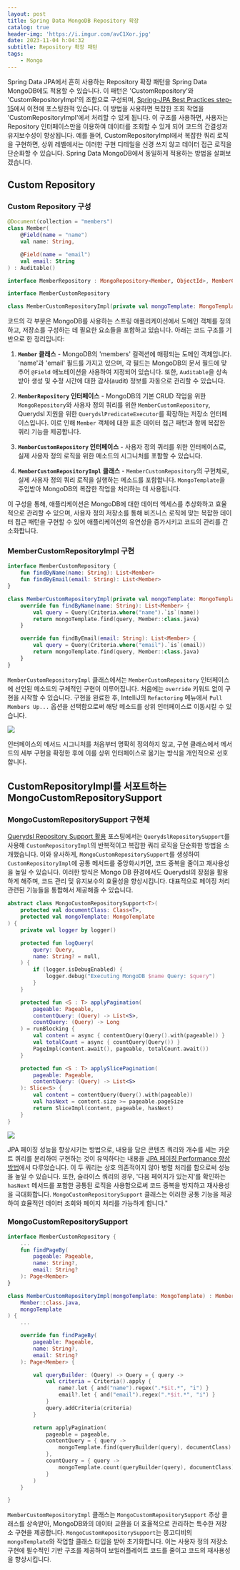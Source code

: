 ```yaml
---
layout: post
title: Spring Data MongoDB Repository 확장
catalog: true
header-img: 'https://i.imgur.com/avC1Xor.jpg'
date: 2023-11-04 h:04:32
subtitle: Repository 확장 패턴
tags:
    - Mongo
---
```


Spring Data JPA에서 흔히 사용하는 Repository 확장 패턴을 Spring Data MongoDB에도 적용할 수 있습니다. 이 패턴은 'CustomRepository'와 'CustomRepositoryImpl'의 조합으로 구성되며, [Spring-JPA Best Practices step-15](https://cheese10yun.github.io/spring-jpa-best-15/)에서 이전에 포스팅한적 있습니다. 이 방법을 사용하면 복잡한 조회 작업을 'CustomRepositoryImpl'에서 처리할 수 있게 됩니다. 이 구조를 사용하면, 사용자는 Repository 인터페이스만을 이용하여 데이터를 조회할 수 있게 되어 코드의 간결성과 유지보수성이 향상됩니다. 예를 들어, CustomRepositoryImpl에서 복잡한 쿼리 로직을 구현하면, 상위 레벨에서는 이러한 구현 디테일을 신경 쓰지 않고 데이터 접근 로직을 단순화할 수 있습니다. Spring Data MongoDB에서 동일하게 적용하는 방법을 살펴보겠습니다.

## Custom Repository

### Custom Repository 구성

```kotlin
@Document(collection = "members")
class Member(
    @Field(name = "name")
    val name: String,

    @Field(name = "email")
    val email: String
) : Auditable()

interface MemberRepository : MongoRepository<Member, ObjectId>, MemberCustomRepository, QuerydslPredicateExecutor<Member>

interface MemberCustomRepository

class MemberCustomRepositoryImpl(private val mongoTemplate: MongoTemplate) : MemberCustomRepository
```

코드의 각 부분은 MongoDB를 사용하는 스프링 애플리케이션에서 도메인 객체를 정의하고, 저장소를 구성하는 데 필요한 요소들을 포함하고 있습니다. 아래는 코드 구조를 기반으로 한 정리입니다:

1. **`Member` 클래스** - MongoDB의 'members' 컬렉션에 매핑되는 도메인 객체입니다. 'name'과 'email' 필드를 가지고 있으며, 각 필드는 MongoDB의 문서 필드에 맞추어 `@Field` 애노테이션을 사용하여 지정되어 있습니다. 또한, `Auditable`을 상속받아 생성 및 수정 시간에 대한 감사(audit) 정보를 자동으로 관리할 수 있습니다.

2. **`MemberRepository` 인터페이스** - MongoDB의 기본 CRUD 작업을 위한 `MongoRepository`와 사용자 정의 쿼리를 위한 `MemberCustomRepository`, Querydsl 지원을 위한 `QuerydslPredicateExecutor`를 확장하는 저장소 인터페이스입니다. 이로 인해 `Member` 객체에 대한 표준 데이터 접근 패턴과 함께 복잡한 쿼리 기능을 제공합니다.

3. **`MemberCustomRepository` 인터페이스** - 사용자 정의 쿼리를 위한 인터페이스로, 실제 사용자 정의 로직을 위한 메소드의 시그니처를 포함할 수 있습니다.

4. **`MemberCustomRepositoryImpl` 클래스** - `MemberCustomRepository`의 구현체로, 실제 사용자 정의 쿼리 로직을 실행하는 메소드를 포함합니다. `MongoTemplate`을 주입받아 MongoDB의 복잡한 작업을 처리하는 데 사용됩니다.

이 구성을 통해, 애플리케이션은 MongoDB에 대한 데이터 액세스를 추상화하고 효율적으로 관리할 수 있으며, 사용자 정의 저장소를 통해 비즈니스 로직에 맞는 복잡한 데이터 접근 패턴을 구현할 수 있어 애플리케이션의 유연성을 증가시키고 코드의 관리를 간소화합니다.

### MemberCustomRepositoryImpl 구현

```kotlin
interface MemberCustomRepository {
    fun findByName(name: String): List<Member>
    fun findByEmail(email: String): List<Member>
}

class MemberCustomRepositoryImpl(private val mongoTemplate: MongoTemplate) : MemberCustomRepository {
    override fun findByName(name: String): List<Member> {
        val query = Query(Criteria.where("name").`is`(name))
        return mongoTemplate.find(query, Member::class.java)
    }

    override fun findByEmail(email: String): List<Member> {
        val query = Query(Criteria.where("email").`is`(email))
        return mongoTemplate.find(query, Member::class.java)
    }
}
```

`MemberCustomRepositoryImpl` 클래스에서는 `MemberCustomRepository` 인터페이스에 선언된 메소드의 구체적인 구현이 이루어집니다. 처음에는 `override` 키워드 없이 구현을 시작할 수 있습니다. 구현을 완료한 후, IntelliJ의 `Refactoring` 메뉴에서 `Pull Members Up...` 옵션을 선택함으로써 해당 메소드를 상위 인터페이스로 이동시킬 수 있습니다.

![](https://raw.githubusercontent.com/cheese10yun/blog-sample/master/mongo-study/images/custom-01.png)

인터페이스의 메서드 시그니처를 처음부터 명확히 정의하지 않고, 구현 클래스에서 메서드의 세부 구현을 확정한 후에 이를 상위 인터페이스로 옮기는 방식을 개인적으로 선호합니다.

## CustomRepositoryImpl를 서포트하는 MongoCustomRepositorySupport

### MongoCustomRepositorySupport 구현체

[Querydsl Repository Support 활용](https://cheese10yun.github.io/querydsl-support/) 포스팅에서는 `QuerydslRepositorySupport`를 사용해 `CustomRepositoryImpl`의 반복적이고 복잡한 쿼리 로직을 단순화한 방법을 소개했습니다. 이와 유사하게, `MongoCustomRepositorySupport`를 생성하여 `CustomRepositoryImpl`에 공통 메서드를 중앙화시키면, 코드 중복을 줄이고 재사용성을 높일 수 있습니다. 이러한 방식은 Mongo DB 환경에서도 Querydsl의 장점을 활용하게 해주며, 코드 관리 및 유지보수의 효율성을 향상시킵니다. 대표적으로 페이징 처리 관련된 기능들을 통합해서 제공해줄 수 있습니다.

```kotlin
abstract class MongoCustomRepositorySupport<T>(
    protected val documentClass: Class<T>,
    protected val mongoTemplate: MongoTemplate
) {
    private val logger by logger()

    protected fun logQuery(
        query: Query,
        name: String? = null,
    ) {
        if (logger.isDebugEnabled) {
            logger.debug("Executing MongoDB $name Query: $query")
        }
    }

    protected fun <S : T> applyPagination(
        pageable: Pageable,
        contentQuery: (Query) -> List<S>,
        countQuery: (Query) -> Long
    ) = runBlocking {
        val content = async { contentQuery(Query().with(pageable)) }
        val totalCount = async { countQuery(Query()) }
        PageImpl(content.await(), pageable, totalCount.await())
    }

    protected fun <S : T> applySlicePagination(
        pageable: Pageable,
        contentQuery: (Query) -> List<S>
    ): Slice<S> {
        val content = contentQuery(Query().with(pageable))
        val hasNext = content.size >= pageable.pageSize
        return SliceImpl(content, pageable, hasNext)
    }
}
```

![](https://raw.githubusercontent.com/cheese10yun/blog-sample/master/mongo-study/images/query-result.png)

JPA 페이징 성능을 향상시키는 방법으로, 내용을 담은 콘텐츠 쿼리와 개수를 세는 카운트 쿼리를 분리하여 구현하는 것이 유익하다는 내용을 [JPA 페이징 Performance 향상 방법](https://cheese10yun.github.io/page-performance/)에서 다루었습니다. 이 두 쿼리는 상호 의존적이지 않아 병렬 처리를 함으로써 성능을 높일 수 있습니다. 또한, 슬라이스 쿼리의 경우, '다음 페이지가 있는지'를 확인하는 `hasNext` 메서드를 포함한 공통된 로직을 사용함으로써 코드 중복을 방지하고 재사용성을 극대화합니다. `MongoCustomRepositorySupport` 클래스는 이러한 공통 기능을 제공하여 효율적인 데이터 조회와 페이지 처리를 가능하게 합니다."

### MongoCustomRepositorySupport

```kotlin
interface MemberCustomRepository {
    ...
    fun findPageBy(
        pageable: Pageable,
        name: String?,
        email: String?
    ): Page<Member>
}

class MemberCustomRepositoryImpl(mongoTemplate: MongoTemplate) : MemberCustomRepository, MongoCustomRepositorySupport<Member>(
    Member::class.java,
    mongoTemplate
) {
    ...

    override fun findPageBy(
        pageable: Pageable,
        name: String?,
        email: String?
    ): Page<Member> {

        val queryBuilder: (Query) -> Query = { query ->
            val criteria = Criteria().apply {
                name?.let { and("name").regex(".*$it.*", "i") }
                email?.let { and("email").regex(".*$it.*", "i") }
            }
            query.addCriteria(criteria)
        }

        return applyPagination(
            pageable = pageable,
            contentQuery = { query ->
                mongoTemplate.find(queryBuilder(query), documentClass)
            },
            countQuery = { query ->
                mongoTemplate.count(queryBuilder(query), documentClass)
            }
        )
    }

}
```

`MemberCustomRepositoryImpl` 클래스는 `MongoCustomRepositorySupport` 추상 클래스를 상속받아, MongoDB와의 데이터 교환을 더 효율적으로 관리하는 특수한 저장소 구현을 제공합니다. `MongoCustomRepositorySupport`는 몽고디비의 `mongoTemplate`와 작업할 클래스 타입을 받아 초기화합니다. 이는 사용자 정의 저장소 구현에 필수적인 기반 구조를 제공하여 보일러플레이트 코드를 줄이고 코드의 재사용성을 향상시킵니다.